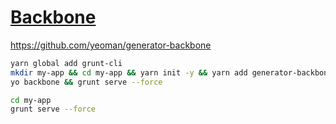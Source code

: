 # [Backbone](https://github.com/hchiam/learning-backbone)

<https://github.com/yeoman/generator-backbone>

```bash
yarn global add grunt-cli
mkdir my-app && cd my-app && yarn init -y && yarn add generator-backbone generator-mocha
yo backbone && grunt serve --force
```

```bash
cd my-app
grunt serve --force
```
